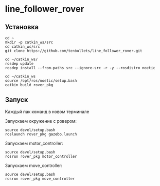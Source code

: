 # line_follower_rover

## Установка

```
cd ~
mkdir -p catkin_ws/src
cd catkin_ws/src
git clone https://github.com/tenbullets/line_follower_rover.git
```
```
cd ~/catkin_ws/
rosdep update
rosdep install --from-paths src --ignore-src -r -y --rosdistro noetic
```
```
cd ~/catkin_ws
source /opt/ros/noetic/setup.bash
catkin build rover_pkg
```

## Запуск

Каждый пак команд в новом терминале

Запускаем окружение с ровером:
```
source devel/setup.bash
roslaunch rover_pkg gazebo.launch
```
Запускаем motor_controller:
```
source devel/setup.bash
rosrun rover_pkg motor_controller
```
Запускаем move_controller:
```
source devel/setup.bash
rosrun rover_pkg move_controller
```